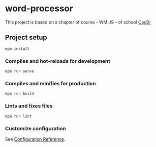 # word-processor

This project is based on a chapter of course - WM JS - of school [Cod3r](https://www.cod3r.com.br/courses/take/web-moderno/)

## Project setup
```
npm install
```

### Compiles and hot-reloads for development
```
npm run serve
```

### Compiles and minifies for production
```
npm run build
```

### Lints and fixes files
```
npm run lint
```

### Customize configuration
See [Configuration Reference](https://cli.vuejs.org/config/).
